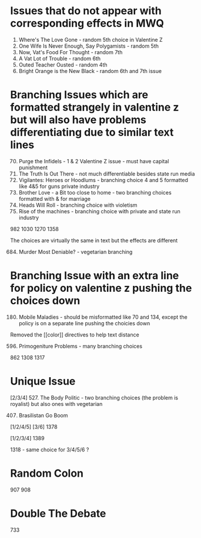 # Issues that do not appear with corresponding effects in MWQ

1. Where's The Love Gone - random 5th choice in Valentine Z
32. One Wife Is Never Enough, Say Polygamists - random 5th
123. Now, Vat's Food For Thought - random 7th
279. A Vat Lot of Trouble - random 6th
411. Outed Teacher Ousted - random 4th
488. Bright Orange is the New Black - random 6th and 7th issue

# Branching Issues which are formatted strangely in valentine z but will also have problems differentiating due to similar text lines

70. Purge the Infidels - 1 & 2 Valentine Z issue - must have capital punishment
134. The Truth Is Out There - not much differentiable besides state run media
271. Vigilantes: Heroes or Hoodlums - branching choice 4 and 5 formatted like 4&5 for guns private industry
274. Brother Love - a Bit too close to home - two branching choices formatted with & for marriage
456. Heads Will Roll - branching choice with violetism
472. Rise of the machines - branching choice with private and state run industry

982
1030
1270
1358

The choices are virtually the same in text but the effects are different

684. Murder Most Deniable? - vegetarian branching

# Branching Issue with an extra line for policy on valentine z pushing the choices down

180. Mobile Maladies - should be misformatted like 70 and 134, except the policy is on a separate line pushing the choicies down

Removed the [[color]] directives to help text distance

596. Primogeniture Problems - many branching choices

862
1308
1317

# Unique Issue

[2/3/4]
527. The Body Politic - two branching choices (the problem is royalist) but also ones with vegetarian

407. Brasilistan Go Boom

[1/2/4/5]
[3/6]
1378

[1/2/3/4]
1389

1318 - same choice for 3/4/5/6 ?

# Random Colon

907
908

# Double The Debate

733